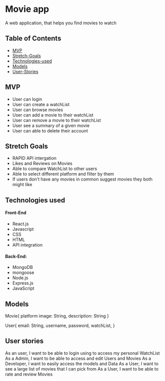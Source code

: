 # Movie app

A web application, that helps you find movies to watch

## Table of Contents

- [MVP](#mvp)
- [Stretch-Goals](#stretch-goals)
- [Technologies-used](#Technologies-used)
- [Models](#models)
- [User-Stories](#user-stories)


## MVP

- User can login
- User can create a watchList
- User can browse movies
- User can add a movie to their watchList
- User can remove a movie to their watchList
- User see a summary of a given movie
- User can able to delete their account

## Stretch Goals

- RAPID API intergation
- Likes and Reviews on Movies
- Able to compare WatchList to other users
- Able to select different platform and filter by them
- If users don't have any movies in common suggest movies they both might like

## Technologies used

#### Front-End

- React.js
- Javascript
- CSS
- HTML
- API integration

#### Back-End:

- MongoDB
- mongoose
- Node.js
- Express.js
- JavaScript


## Models

Movie{
    platform
    image: String,
    description: String
}

User{
    email: String,
    username,
    password,
    watchList,
}

## User stories
As an user, I want to be able to login using to access my personal WatchList
As a Admin, I want to be able to access and edit Users and Movies
As a Developer, I want to easily access the models and Data
As a User, I want to see a large list of movies that I can pick from
As a User, I want to be able to rate and review Movies
